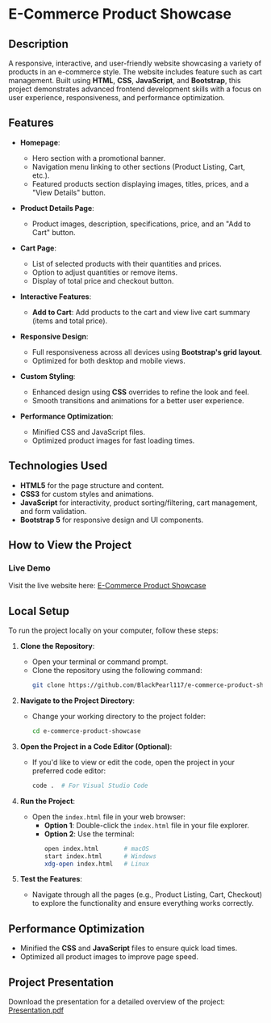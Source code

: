 # E-Commerce Product Showcase

## Description
A responsive, interactive, and user-friendly website showcasing a variety of products in an e-commerce style. The website includes feature such as cart management. Built using **HTML**, **CSS**, **JavaScript**, and **Bootstrap**, this project demonstrates advanced frontend development skills with a focus on user experience, responsiveness, and performance optimization.

## Features
- **Homepage**:
  - Hero section with a promotional banner.
  - Navigation menu linking to other sections (Product Listing, Cart, etc.).
  - Featured products section displaying images, titles, prices, and a "View Details" button.
  
  
- **Product Details Page**:
  - Product images, description, specifications, price, and an "Add to Cart" button.
  
- **Cart Page**:
  - List of selected products with their quantities and prices.
  - Option to adjust quantities or remove items.
  - Display of total price and checkout button.

- **Interactive Features**:
  - **Add to Cart**: Add products to the cart and view live cart summary (items and total price).

- **Responsive Design**:
  - Full responsiveness across all devices using **Bootstrap's grid layout**.
  - Optimized for both desktop and mobile views.
  
- **Custom Styling**:
  - Enhanced design using **CSS** overrides to refine the look and feel.
  - Smooth transitions and animations for a better user experience.

- **Performance Optimization**:
  - Minified CSS and JavaScript files.
  - Optimized product images for fast loading times.

## Technologies Used
- **HTML5** for the page structure and content.
- **CSS3** for custom styles and animations.
- **JavaScript** for interactivity, product sorting/filtering, cart management, and form validation.
- **Bootstrap 5** for responsive design and UI components.

## How to View the Project

### Live Demo
Visit the live website here: [E-Commerce Product Showcase](https://blackpearl117.github.io/E-Commerce-Product-Showcase/) 


## Local Setup

To run the project locally on your computer, follow these steps:

1. **Clone the Repository**:
   - Open your terminal or command prompt.
   - Clone the repository using the following command:
     ```bash
     git clone https://github.com/BlackPearl117/e-commerce-product-showcase.git
     ```

2. **Navigate to the Project Directory**:
   - Change your working directory to the project folder:
     ```bash
     cd e-commerce-product-showcase
     ```

3. **Open the Project in a Code Editor (Optional)**:
   - If you'd like to view or edit the code, open the project in your preferred code editor:
     ```bash
     code .  # For Visual Studio Code
     ```

4. **Run the Project**:
   - Open the `index.html` file in your web browser:
     - **Option 1**: Double-click the `index.html` file in your file explorer.
     - **Option 2**: Use the terminal:
       ```bash
       open index.html       # macOS
       start index.html      # Windows
       xdg-open index.html   # Linux
       ```

5. **Test the Features**:
   - Navigate through all the pages (e.g., Product Listing, Cart, Checkout) to explore the functionality and ensure everything works correctly.

## Performance Optimization
- Minified the **CSS** and **JavaScript** files to ensure quick load times.
- Optimized all product images to improve page speed.

## Project Presentation
Download the presentation for a detailed overview of the project:  
[Presentation.pdf](presentation[1].pptx)
